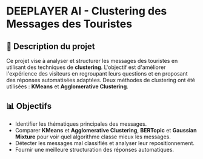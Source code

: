 # DEEPLAYER AI - Clustering des Messages des Touristes

## 📌 Description du projet  
Ce projet vise à analyser et structurer les messages des touristes en utilisant des techniques de **clustering**. L'objectif est d'améliorer l'expérience des visiteurs en regroupant leurs questions et en proposant des réponses automatisées adaptées. Deux méthodes de clustering ont été utilisées : **KMeans** et **Agglomerative Clustering**.

## 📊 Objectifs  
- Identifier les thématiques principales des messages.  
- Comparer **KMeans** et **Agglomerative Clustering**, **BERTopic** et **Gaussian Mixture** pour voir quel algorithme classe mieux les messages.  
- Détecter les messages mal classifiés et analyser leur repositionnement.  
- Fournir une meilleure structuration des réponses automatiques.  